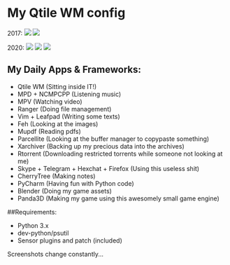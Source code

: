# My Qtile WM config

2017:
<img src="https://user-images.githubusercontent.com/9489149/33507162-636c4896-d71d-11e7-8b48-5eab2cb45fbd.png"/>
<img src="https://user-images.githubusercontent.com/9489149/64248532-df035d00-cf00-11e9-900f-76d8d9062cb9.png"/>

2020:
<img src="https://i.imgur.com/8we65zg.jpg"/>
<img src="https://i.imgur.com/nKXFozx.jpg"/>
<img src="https://i.imgur.com/S7qV0dk.jpg"/>

## My Daily Apps & Frameworks:
* Qtile WM (Sitting inside IT!)
* MPD + NCMPCPP (Listening music)
* MPV (Watching video)
* Ranger (Doing file management)
* Vim + Leafpad (Writing some texts)
* Feh (Looking at the images)
* Mupdf (Reading pdfs)
* Parcellite (Looking at the buffer manager to copypaste something)
* Xarchiver (Backing up my precious data into the archives)
* Rtorrent (Downloading restricted torrents while someone not looking at me)
* Skype + Telegram + Hexchat + Firefox (Using this useless shit)
* CherryTree (Making notes)
* PyCharm (Having fun with Python code)
* Blender (Doing my game assets)
* Panda3D (Making my game using this awesomely small game engine)

##Requirements:

* Python 3.x
* dev-python/psutil
* Sensor plugins and patch (included)

Screenshots change constantly...
